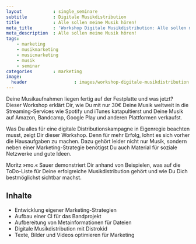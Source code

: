 ```yaml
---
layout            : single_seminare
subtitle          : Digitale Musikdistribution
title             : Alle sollen meine Musik hören!
meta_title        : 'Workshop Digitale Musikdistribution: Alle sollen meine Musik hören!'
meta_description  : Alle sollen meine Musik hören!
tags:
    - marketing
    - musikmarketing
    - musicmarketing
    - musik
    - seminar
categories        : marketing
image:
  header                  : images/workshop-digitale-musikdistribution.jpg
---
```

Deine Musikaufnahmen liegen fertig auf der Festplatte und was jetzt? Dieser Workshop erklärt Dir, wie Du mit nur 30€ Deine Musik weltweit in die Streaming-Services wie Spotify und iTunes katapultierst und Deine Musik auf Amazon, Bandcamp, Google Play und anderen Plattformen verkaufst.
<!--more-->

Was Du alles für eine digitale Distributionskampagne in Eigenregie beachten musst, zeigt Dir dieser Workshop. Denn für mehr Erfolg, lohnt es sich vorher die Hausaufgaben zu machen. Dazu gehört leider nicht nur Musik, sondern neben einer Marketing-Strategie benötigst Du auch Material für soziale Netzwerke und gute Ideen.

Moritz »mo.« Sauer demonstriert Dir anhand von Beispielen, was auf die ToDo-Liste für Deine erfolgreiche Musikdistribution gehört und wie Du Dich bestmöglichst sichtbar machst.

## Inhalte

- Entwicklung eigener Marketing-Strategien
- Aufbau einer CI für das Bandprojekt
- Aufbereitung von Metainformationen für Dateien
- Digitale Musikdistribution mit Distrokid
- Texte, Bilder und Videos optimieren für Marketing